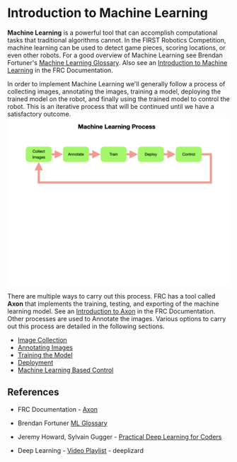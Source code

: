 # Introduction to Machine Learning
**Machine Learning** is a powerful tool that can accomplish computational tasks that traditional algorithms cannot. In the FIRST Robotics Competition, machine learning can be used to detect game pieces, scoring locations, or even other robots.  For a good overview of Machine Learning see Brendan Fortuner's [Machine Learning Glossary](https://ml-cheatsheet.readthedocs.io/en/latest/nn_concepts.html).  Also see an [Introduction to Machine Learning](https://docs.wpilib.org/en/stable/docs/software/wpilib-tools/axon/machine-learning.html) in the FRC Documentation. 

In order to implement Machine Learning we'll generally follow a process of collecting images, annotating the images, training a model, deploying the trained model on the robot, and finally using the trained model to control the robot.  This is an iterative process that will be continued until we have a satisfactory outcome.  
![Machine Learning Process](../images/FRCMachineLearning/FRCMachineLearning.001.jpeg)

There are multiple ways to carry out this process.  FRC has a tool called **Axon** that implements the training, testing, and exporting of the machine learning model.  See an [Introduction to Axon](https://docs.wpilib.org/en/stable/docs/software/wpilib-tools/axon/introduction.html) in the FRC Documentation.  Other processes are used to Annotate the images. Various options to carry out this process are detailed in the following sections.

- [Image Collection](MLImageCollection.md)
- [Annotating Images](MLAnnotation.md)
- [Training the Model](MLTraining.md)
- [Deployment](MLDeployment.md)
- [Machine Learning Based Control](MLControl.md)

## References
- FRC Documentation - [Axon](https://docs.wpilib.org/en/stable/docs/software/wpilib-tools/axon/introduction.html)

- Brendan Fortuner [ML Glossary](https://ml-cheatsheet.readthedocs.io/en/latest/nn_concepts.html)

- Jeremy Howard, Sylvain Gugger - [Practical Deep Learning for Coders](https://course.fast.ai/)

- Deep Learning - [Video Playlist](https://www.youtube.com/playlist?list=PLZbbT5o_s2xq7LwI2y8_QtvuXZedL6tQU) - deeplizard